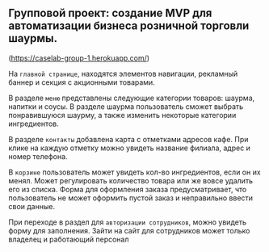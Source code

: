 ## Групповой проект: создание MVP для автоматизации бизнеса розничной торговли шаурмы.

(https://caselab-group-1.herokuapp.com/)

На `главной странице`, находятся элементов навигации, рекламный баннер и секция с акционными товарами.

В разделе `меню` представлены следующие категории товаров: шаурма, напитки и соусы. В разделе шаурма пользователь сможет выбрать понравившуюся шаурму, а также изменить некоторые категории ингредиентов. 

В разделе `контакты` добавлена карта с отметками адресов кафе. При клике на каждую отметку можно увидеть название филиала, адрес и номер телефона.

В `корзине` пользователь может увидеть кол-во ингредиентов, если он их менял. Может регулировать количество товара или же вовсе удалить его из списка. Форма для оформления заказа предусматривает, что пользователь не может оформить пустой заказ и неправильно ввести свои данные.

При переходе в раздел для `авторизации сотрудников`, можно увидеть форму для заполнения. Зайти на сайт для сотрудников может только владелец и работающий персонал

